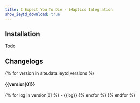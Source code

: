```yaml
---
title: I Expect You To Die - bHaptics Integration
show_ieytd_download: true
---
```


## Installation
Todo

## Changelogs
{% for version in site.data.ieytd_versions %}
#### {{version[0]}}
{% for log in version[0] %}
    - {{log}}
{% endfor %}
{% endfor %}